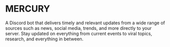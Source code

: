 # MERCURY
A Discord bot that delivers timely and relevant updates from a wide range of sources such as news, social media, trends, and more directly to your server. Stay updated on everything from current events to viral topics, research, and everything in between.
